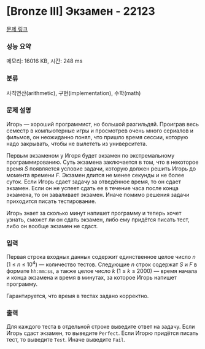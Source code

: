 # [Bronze III] Экзамен - 22123 

[문제 링크](https://www.acmicpc.net/problem/22123) 

### 성능 요약

메모리: 16016 KB, 시간: 248 ms

### 분류

사칙연산(arithmetic), 구현(implementation), 수학(math)

### 문제 설명

<p>Игорь — хороший программист, но большой разгильдяй. Проиграв весь семестр в компьютерные игры и просмотрев очень много сериалов и фильмов, он неожиданно понял, что пришло время сессии, которую надо закрывать, чтобы не вылететь из университета.</p>

<p>Первым экзаменом у Игоря будет экзамен по экстремальному программированию. Суть экзамена заключается в том, что в некоторое время <i>S</i> появляется условие задачи, которую должен решить Игорь до момента времени <i>F</i>. Экзамен длится не менее секунды и не более суток. Если Игорь сдает задачу за отведённое время, то он сдает экзамен. Если он не успеет сдать ее в течение часа после конца экзамена, то он заваливает экзамен. Иначе помимо решения задачи приходится писать тестирование.</p>

<p>Игорь знает за сколько минут напишет программу и теперь хочет узнать, сможет ли он сдать экзамен, либо ему придётся писать тест, либо он вообще экзамен не сдаст.</p>

### 입력 

 <p>Первая строка входных данных содержит единственное целое число <i>n</i> (1 ≤ <i>n</i> ≤ 10<sup>4</sup>) — количество тестов. Следующие <i>n</i> строк содержат <i>S</i> и <i>F</i> в формате <code>hh:mm:ss</code>, а также целое число <i>k</i> (1 ≤ <i>k</i> ≤ 2000) — время начала и конца экзамена и время в минутах, за которое Игорь напишет программу.</p>

<p>Гарантируется, что время в тестах задано корректно.</p>

### 출력 

 <p>Для каждого теста в отдельной строке выведите ответ на задачу. Если Игорь сдаст экзамен, то выведите <code>Perfect</code>. Если Игорю придётся писать тест, то выведите <code>Test</code>. Иначе выведите <code>Fail</code>.</p>

